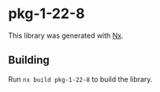 # pkg-1-22-8

This library was generated with [Nx](https://nx.dev).

## Building

Run `nx build pkg-1-22-8` to build the library.
